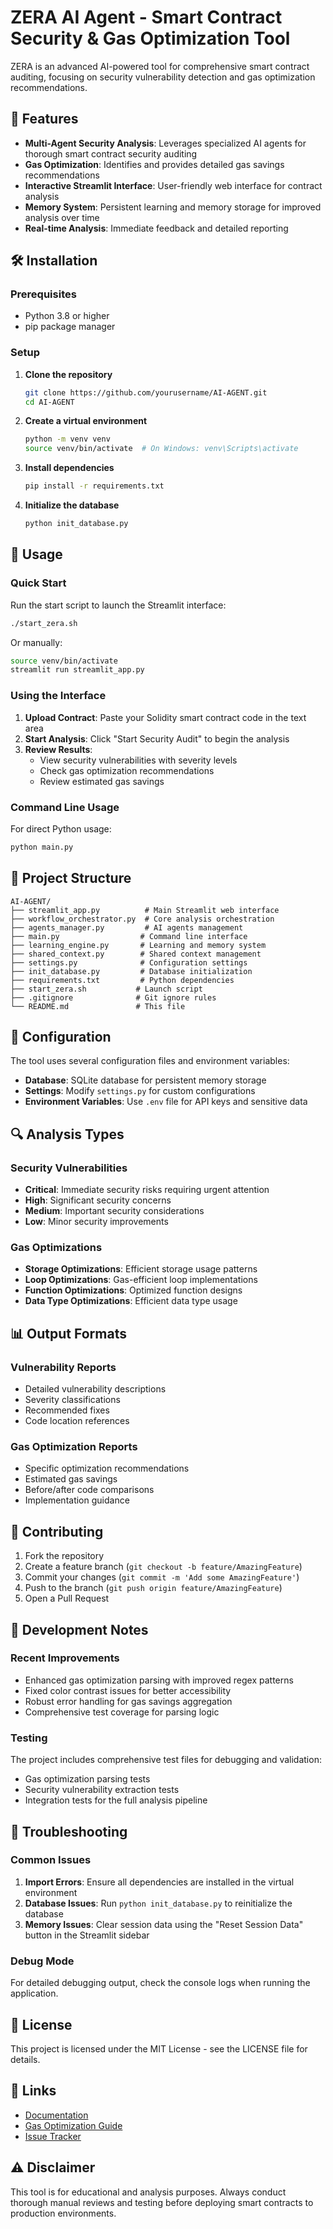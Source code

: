 # ZERA AI Agent - Smart Contract Security & Gas Optimization Tool

ZERA is an advanced AI-powered tool for comprehensive smart contract auditing, focusing on security vulnerability detection and gas optimization recommendations.

## 🚀 Features

- **Multi-Agent Security Analysis**: Leverages specialized AI agents for thorough smart contract security auditing
- **Gas Optimization**: Identifies and provides detailed gas savings recommendations
- **Interactive Streamlit Interface**: User-friendly web interface for contract analysis
- **Memory System**: Persistent learning and memory storage for improved analysis over time
- **Real-time Analysis**: Immediate feedback and detailed reporting

## 🛠️ Installation

### Prerequisites

- Python 3.8 or higher
- pip package manager

### Setup

1. **Clone the repository**
   ```bash
   git clone https://github.com/yourusername/AI-AGENT.git
   cd AI-AGENT
   ```

2. **Create a virtual environment**
   ```bash
   python -m venv venv
   source venv/bin/activate  # On Windows: venv\Scripts\activate
   ```

3. **Install dependencies**
   ```bash
   pip install -r requirements.txt
   ```

4. **Initialize the database**
   ```bash
   python init_database.py
   ```

## 🚀 Usage

### Quick Start

Run the start script to launch the Streamlit interface:
```bash
./start_zera.sh
```

Or manually:
```bash
source venv/bin/activate
streamlit run streamlit_app.py
```

### Using the Interface

1. **Upload Contract**: Paste your Solidity smart contract code in the text area
2. **Start Analysis**: Click "Start Security Audit" to begin the analysis
3. **Review Results**: 
   - View security vulnerabilities with severity levels
   - Check gas optimization recommendations
   - Review estimated gas savings

### Command Line Usage

For direct Python usage:
```bash
python main.py
```

## 📁 Project Structure

```
AI-AGENT/
├── streamlit_app.py          # Main Streamlit web interface
├── workflow_orchestrator.py  # Core analysis orchestration
├── agents_manager.py         # AI agents management
├── main.py                  # Command line interface
├── learning_engine.py       # Learning and memory system
├── shared_context.py        # Shared context management
├── settings.py              # Configuration settings
├── init_database.py         # Database initialization
├── requirements.txt         # Python dependencies
├── start_zera.sh           # Launch script
├── .gitignore              # Git ignore rules
└── README.md               # This file
```

## 🔧 Configuration

The tool uses several configuration files and environment variables:

- **Database**: SQLite database for persistent memory storage
- **Settings**: Modify `settings.py` for custom configurations
- **Environment Variables**: Use `.env` file for API keys and sensitive data

## 🔍 Analysis Types

### Security Vulnerabilities

- **Critical**: Immediate security risks requiring urgent attention
- **High**: Significant security concerns
- **Medium**: Important security considerations
- **Low**: Minor security improvements

### Gas Optimizations

- **Storage Optimizations**: Efficient storage usage patterns
- **Loop Optimizations**: Gas-efficient loop implementations
- **Function Optimizations**: Optimized function designs
- **Data Type Optimizations**: Efficient data type usage

## 📊 Output Formats

### Vulnerability Reports
- Detailed vulnerability descriptions
- Severity classifications
- Recommended fixes
- Code location references

### Gas Optimization Reports
- Specific optimization recommendations
- Estimated gas savings
- Before/after code comparisons
- Implementation guidance

## 🤝 Contributing

1. Fork the repository
2. Create a feature branch (`git checkout -b feature/AmazingFeature`)
3. Commit your changes (`git commit -m 'Add some AmazingFeature'`)
4. Push to the branch (`git push origin feature/AmazingFeature`)
5. Open a Pull Request

## 📝 Development Notes

### Recent Improvements

- Enhanced gas optimization parsing with improved regex patterns
- Fixed color contrast issues for better accessibility
- Robust error handling for gas savings aggregation
- Comprehensive test coverage for parsing logic

### Testing

The project includes comprehensive test files for debugging and validation:
- Gas optimization parsing tests
- Security vulnerability extraction tests
- Integration tests for the full analysis pipeline

## 🐛 Troubleshooting

### Common Issues

1. **Import Errors**: Ensure all dependencies are installed in the virtual environment
2. **Database Issues**: Run `python init_database.py` to reinitialize the database
3. **Memory Issues**: Clear session data using the "Reset Session Data" button in the Streamlit sidebar

### Debug Mode

For detailed debugging output, check the console logs when running the application.

## 📄 License

This project is licensed under the MIT License - see the LICENSE file for details.

## 🔗 Links

- [Documentation](./PARSING_IMPROVEMENTS.md)
- [Gas Optimization Guide](./GAS_OPTIMIZATION_ENHANCEMENTS.md)
- [Issue Tracker](https://github.com/yourusername/AI-AGENT/issues)

## ⚠️ Disclaimer

This tool is for educational and analysis purposes. Always conduct thorough manual reviews and testing before deploying smart contracts to production environments.
